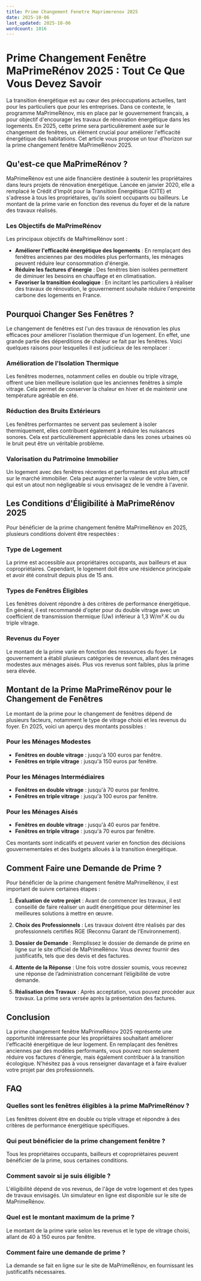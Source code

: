 ```yaml
---
title: Prime Changement Fenetre Maprimerenov 2025
date: 2025-10-06
last_updated: 2025-10-06
wordcount: 1016
---
```


# Prime Changement Fenêtre MaPrimeRénov 2025 : Tout Ce Que Vous Devez Savoir

La transition énergétique est au cœur des préoccupations actuelles, tant pour les particuliers que pour les entreprises. Dans ce contexte, le programme MaPrimeRénov, mis en place par le gouvernement français, a pour objectif d'encourager les travaux de rénovation énergétique dans les logements. En 2025, cette prime sera particulièrement axée sur le changement de fenêtres, un élément crucial pour améliorer l'efficacité énergétique des habitations. Cet article vous propose un tour d'horizon sur la prime changement fenêtre MaPrimeRénov 2025.

## Qu'est-ce que MaPrimeRénov ?

MaPrimeRénov est une aide financière destinée à soutenir les propriétaires dans leurs projets de rénovation énergétique. Lancée en janvier 2020, elle a remplacé le Crédit d'Impôt pour la Transition Énergétique (CITE) et s'adresse à tous les propriétaires, qu'ils soient occupants ou bailleurs. Le montant de la prime varie en fonction des revenus du foyer et de la nature des travaux réalisés.

### Les Objectifs de MaPrimeRénov

Les principaux objectifs de MaPrimeRénov sont :

- **Améliorer l'efficacité énergétique des logements** : En remplaçant des fenêtres anciennes par des modèles plus performants, les ménages peuvent réduire leur consommation d'énergie.
- **Réduire les factures d'énergie** : Des fenêtres bien isolées permettent de diminuer les besoins en chauffage et en climatisation.
- **Favoriser la transition écologique** : En incitant les particuliers à réaliser des travaux de rénovation, le gouvernement souhaite réduire l'empreinte carbone des logements en France.

## Pourquoi Changer Ses Fenêtres ?

Le changement de fenêtres est l'un des travaux de rénovation les plus efficaces pour améliorer l'isolation thermique d'un logement. En effet, une grande partie des déperditions de chaleur se fait par les fenêtres. Voici quelques raisons pour lesquelles il est judicieux de les remplacer :

### Amélioration de l'Isolation Thermique

Les fenêtres modernes, notamment celles en double ou triple vitrage, offrent une bien meilleure isolation que les anciennes fenêtres à simple vitrage. Cela permet de conserver la chaleur en hiver et de maintenir une température agréable en été.

### Réduction des Bruits Extérieurs

Les fenêtres performantes ne servent pas seulement à isoler thermiquement, elles contribuent également à réduire les nuisances sonores. Cela est particulièrement appréciable dans les zones urbaines où le bruit peut être un véritable problème.

### Valorisation du Patrimoine Immobilier

Un logement avec des fenêtres récentes et performantes est plus attractif sur le marché immobilier. Cela peut augmenter la valeur de votre bien, ce qui est un atout non négligeable si vous envisagez de le vendre à l'avenir.

## Les Conditions d'Éligibilité à MaPrimeRénov 2025

Pour bénéficier de la prime changement fenêtre MaPrimeRénov en 2025, plusieurs conditions doivent être respectées :

### Type de Logement

La prime est accessible aux propriétaires occupants, aux bailleurs et aux copropriétaires. Cependant, le logement doit être une résidence principale et avoir été construit depuis plus de 15 ans.

### Types de Fenêtres Éligibles

Les fenêtres doivent répondre à des critères de performance énergétique. En général, il est recommandé d'opter pour du double vitrage avec un coefficient de transmission thermique (Uw) inférieur à 1,3 W/m².K ou du triple vitrage.

### Revenus du Foyer

Le montant de la prime varie en fonction des ressources du foyer. Le gouvernement a établi plusieurs catégories de revenus, allant des ménages modestes aux ménages aisés. Plus vos revenus sont faibles, plus la prime sera élevée.

## Montant de la Prime MaPrimeRénov pour le Changement de Fenêtres

Le montant de la prime pour le changement de fenêtres dépend de plusieurs facteurs, notamment le type de vitrage choisi et les revenus du foyer. En 2025, voici un aperçu des montants possibles :

### Pour les Ménages Modestes

- **Fenêtres en double vitrage** : jusqu'à 100 euros par fenêtre.
- **Fenêtres en triple vitrage** : jusqu'à 150 euros par fenêtre.

### Pour les Ménages Intermédiaires

- **Fenêtres en double vitrage** : jusqu'à 70 euros par fenêtre.
- **Fenêtres en triple vitrage** : jusqu'à 100 euros par fenêtre.

### Pour les Ménages Aisés

- **Fenêtres en double vitrage** : jusqu'à 40 euros par fenêtre.
- **Fenêtres en triple vitrage** : jusqu'à 70 euros par fenêtre.

Ces montants sont indicatifs et peuvent varier en fonction des décisions gouvernementales et des budgets alloués à la transition énergétique.

## Comment Faire une Demande de Prime ?

Pour bénéficier de la prime changement fenêtre MaPrimeRénov, il est important de suivre certaines étapes :

1. **Évaluation de votre projet** : Avant de commencer les travaux, il est conseillé de faire réaliser un audit énergétique pour déterminer les meilleures solutions à mettre en œuvre.
   
2. **Choix des Professionnels** : Les travaux doivent être réalisés par des professionnels certifiés RGE (Reconnu Garant de l’Environnement).

3. **Dossier de Demande** : Remplissez le dossier de demande de prime en ligne sur le site officiel de MaPrimeRénov. Vous devrez fournir des justificatifs, tels que des devis et des factures.

4. **Attente de la Réponse** : Une fois votre dossier soumis, vous recevrez une réponse de l’administration concernant l’éligibilité de votre demande.

5. **Réalisation des Travaux** : Après acceptation, vous pouvez procéder aux travaux. La prime sera versée après la présentation des factures.

## Conclusion

La prime changement fenêtre MaPrimeRénov 2025 représente une opportunité intéressante pour les propriétaires souhaitant améliorer l'efficacité énergétique de leur logement. En remplaçant des fenêtres anciennes par des modèles performants, vous pouvez non seulement réduire vos factures d'énergie, mais également contribuer à la transition écologique. N'hésitez pas à vous renseigner davantage et à faire évaluer votre projet par des professionnels.

## FAQ

### Quelles sont les fenêtres éligibles à la prime MaPrimeRénov ?

Les fenêtres doivent être en double ou triple vitrage et répondre à des critères de performance énergétique spécifiques.

### Qui peut bénéficier de la prime changement fenêtre ?

Tous les propriétaires occupants, bailleurs et copropriétaires peuvent bénéficier de la prime, sous certaines conditions.

### Comment savoir si je suis éligible ?

L'éligibilité dépend de vos revenus, de l'âge de votre logement et des types de travaux envisagés. Un simulateur en ligne est disponible sur le site de MaPrimeRénov.

### Quel est le montant maximum de la prime ?

Le montant de la prime varie selon les revenus et le type de vitrage choisi, allant de 40 à 150 euros par fenêtre.

### Comment faire une demande de prime ?

La demande se fait en ligne sur le site de MaPrimeRénov, en fournissant les justificatifs nécessaires.